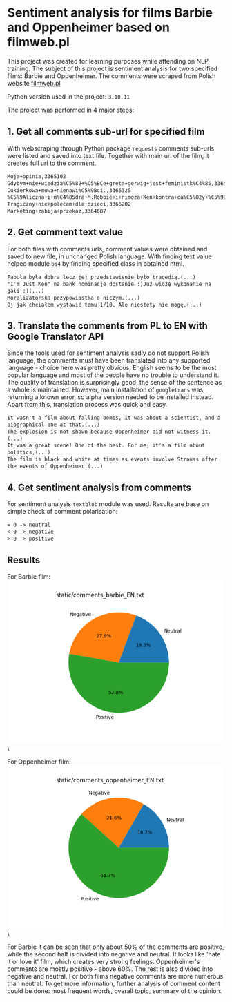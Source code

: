 # Sentiment analysis for films Barbie and Oppenheimer based on filmweb.pl
This project was created for learning purposes while attending on NLP training. The subject of this project is sentiment analysis for two specified films: Barbie and Oppenheimer. The comments were scraped from Polish website [filmweb.pl](https://www.filmweb.pl) <br />

Python version used in the project: `3.10.11`

The project was performed in 4 major steps:

## 1. Get all comments sub-url for specified film
With webscraping through Python package `requests` comments sub-urls were listed and saved into text file. Together with main url of the film, it creates full url to the comment.

```
Moja+opinia,3365102
Gdybym+nie+wiedzia%C5%82+%C5%BCe+greta+gerwig+jest+feministk%C4%85,3364383
Cukierkowa+mowa+nienawi%C5%9Bci.,3365325
%C5%9Aliczna+i+m%C4%85dra+M.Robbie+i+nimoza+Ken+kontra+ca%C5%82y+%C5%9Bwiat.,336402316975240
Tragiczny+nie+polecam+dla+dzieci,3366202
Marketing+zabija+przekaz,3364687
```

## 2. Get comment text value
For both files with comments urls, comment values were obtained and saved to new file, in unchanged Polish language. With finding text value helped module `bs4` by finding specified class in obtained html.
```
Fabuła była dobra lecz jej przedstawienie było tragedią.(...)
"I'm Just Ken" na bank nominacje dostanie :)Już widzę wykonanie na gali :)(...)
Moralizatorska przypowiastka o niczym.(...)
Oj jak chciałem wystawić temu 1/10. Ale niestety nie mogę.(...)
```

## 3. Translate the comments from PL to EN with Google Translator API
Since the tools used for sentiment analysis sadly do not support Polish language, the comments must have been translated into any supported language - choice here was pretty obvious, English seems to be the most popular language and most of the people have no trouble to understand it.
The quality of translation is surprisingly good, the sense of the sentence as a whole is maintained. However, main installation of `googletrans` was returning a known error, so alpha version needed to be installed instead. Apart from this, translation process was quick and easy.
```
It wasn't a film about falling bombs, it was about a scientist, and a biographical one at that.(...)
The explosion is not shown because Oppenheimer did not witness it.(...)
It was a great scene! One of the best. For me, it's a film about politics,(...)
The film is black and white at times as events involve Strauss after the events of Oppenheimer.(...)
```

## 4. Get sentiment analysis from comments
For sentiment analysis `textblob` module was used. Results are base on simple check of comment polarisation:
```
= 0 -> neutral
< 0 -> negative
> 0 -> positive 
```

## Results
For Barbie film: \
![plot](./static/comments_barbie_EN.png)\

For Oppenheimer film: \
![plot](./static/comments_oppenheimer_EN.png)\

For Barbie it can be seen that only about 50% of the comments are positive, while the second half is divided into negative and neutral. It looks like 'hate it or love it' film, which creates very strong feelings. Oppenheimer's comments are mostly positive - above 60%. The rest is also divided into negative and neutral. For both films negative comments are more numerous than neutral. To get more information, further analysis of comment content could be done: most frequent words, overall topic, summary of the opinion. 